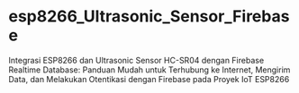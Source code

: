 # esp8266_Ultrasonic_Sensor_Firebase
Integrasi ESP8266 dan Ultrasonic Sensor HC-SR04 dengan Firebase Realtime Database: Panduan Mudah untuk Terhubung ke Internet, Mengirim Data, dan Melakukan Otentikasi dengan Firebase pada Proyek IoT ESP8266
